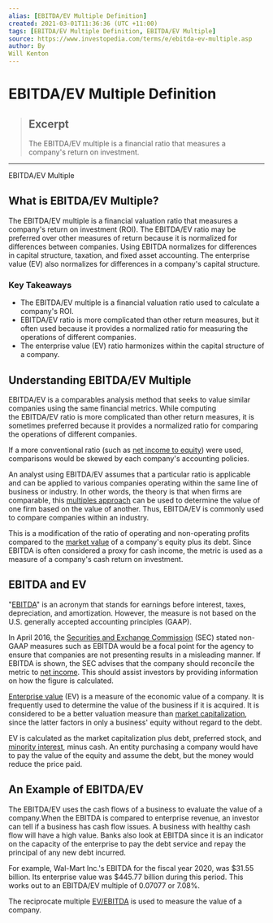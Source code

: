```yaml
---
alias: [EBITDA/EV Multiple Definition]
created: 2021-03-01T11:36:36 (UTC +11:00)
tags: [EBITDA/EV Multiple Definition, EBITDA/EV Multiple]
source: https://www.investopedia.com/terms/e/ebitda-ev-multiple.asp
author: By
Will Kenton
---
```


# EBITDA/EV Multiple Definition

> ## Excerpt
> The EBITDA/EV multiple is a financial ratio that measures a company's return on investment.

---

EBITDA/EV Multiple
## What is EBITDA/EV Multiple?

The EBITDA/EV multiple is a financial valuation ratio that measures a company's return on investment (ROI). The EBITDA/EV ratio may be preferred over other measures of return because it is normalized for differences between companies. Using EBITDA normalizes for differences in capital structure, taxation, and fixed asset accounting. The enterprise value (EV) also normalizes for differences in a company's capital structure.

### Key Takeaways

-   The EBITDA/EV multiple is a financial valuation ratio used to calculate a company's ROI.
-   EBITDA/EV ratio is more complicated than other return measures, but it often used because it provides a normalized ratio for measuring the operations of different companies.
-   The enterprise value (EV) ratio harmonizes within the capital structure of a company.

## Understanding EBITDA/EV Multiple

EBITDA/EV is a comparables analysis method that seeks to value similar companies using the same financial metrics. While computing the EBITDA/EV ratio is more complicated than other return measures, it is sometimes preferred because it provides a normalized ratio for comparing the operations of different companies.

If a more conventional ratio (such as [net income to equity](https://www.investopedia.com/terms/r/returnonequity.asp)) were used, comparisons would be skewed by each company's accounting policies.

An analyst using EBITDA/EV assumes that a particular ratio is applicable and can be applied to various companies operating within the same line of business or industry. In other words, the theory is that when firms are comparable, this [multiples approach](https://www.investopedia.com/terms/m/multiplesapproach.asp) can be used to determine the value of one firm based on the value of another. Thus, EBITDA/EV is commonly used to compare companies within an industry.

This is a modification of the ratio of operating and non-operating profits compared to the [market value](https://www.investopedia.com/terms/m/marketvalue.asp) of a company's equity plus its debt. Since EBITDA is often considered a proxy for cash income, the metric is used as a measure of a company's cash return on investment.

## EBITDA and EV

"[EBITDA](https://www.investopedia.com/terms/e/ebitda.asp)" is an acronym that stands for earnings before interest, taxes, depreciation, and amortization. However, the measure is not based on the U.S. generally accepted accounting principles (GAAP).

In April 2016, the [Securities and Exchange Commission](https://www.investopedia.com/terms/s/sec.asp) (SEC) stated non-GAAP measures such as EBITDA would be a focal point for the agency to ensure that companies are not presenting results in a misleading manner. If EBITDA is shown, the SEC advises that the company should reconcile the metric to [net income](https://www.investopedia.com/terms/n/netincome.asp). This should assist investors by providing information on how the figure is calculated.

[Enterprise value](https://www.investopedia.com/terms/e/enterprisevalue.asp) (EV) is a measure of the economic value of a company. It is frequently used to determine the value of the business if it is acquired. It is considered to be a better valuation measure than [market capitalization](https://www.investopedia.com/terms/m/marketcapitalization.asp), since the latter factors in only a business' equity without regard to the debt.

EV is calculated as the market capitalization plus debt, preferred stock, and [minority interest](https://www.investopedia.com/terms/m/minorityinterest.asp), minus cash. An entity purchasing a company would have to pay the value of the equity and assume the debt, but the money would reduce the price paid.

## An Example of EBITDA/EV

The EBITDA/EV uses the cash flows of a business to evaluate the value of a company.When the EBITDA is compared to enterprise revenue, an investor can tell if a business has cash flow issues. A business with healthy cash flow will have a high value. Banks also look at EBITDA since it is an indicator on the capacity of the enterprise to pay the debt service and repay the principal of any new debt incurred.

For example, Wal-Mart Inc.'s EBITDA for the fiscal year 2020, was $31.55 billion. Its enterprise value was $445.77 billion during this period. This works out to an EBITDA/EV multiple of 0.07077 or 7.08%.

The reciprocate multiple [EV/EBITDA](https://www.investopedia.com/terms/e/ev-ebitda.asp) is used to measure the value of a company.
